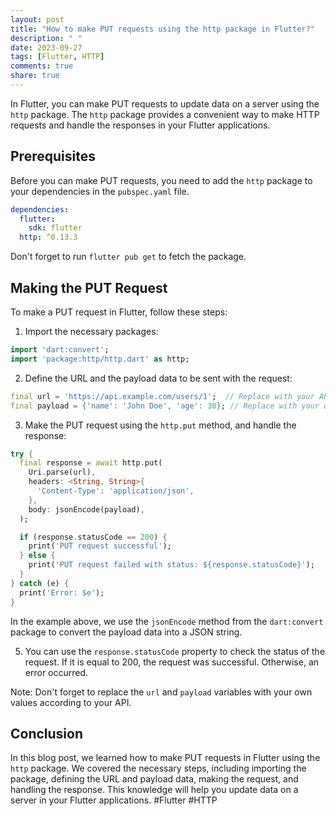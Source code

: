```yaml
---
layout: post
title: "How to make PUT requests using the http package in Flutter?"
description: " "
date: 2023-09-27
tags: [Flutter, HTTP]
comments: true
share: true
---
```


In Flutter, you can make PUT requests to update data on a server using the `http` package. The `http` package provides a convenient way to make HTTP requests and handle the responses in your Flutter applications.

## Prerequisites

Before you can make PUT requests, you need to add the `http` package to your dependencies in the `pubspec.yaml` file.

```yaml
dependencies:
  flutter:
    sdk: flutter
  http: ^0.13.3
```

Don't forget to run `flutter pub get` to fetch the package.

## Making the PUT Request

To make a PUT request in Flutter, follow these steps:

1. Import the necessary packages:

```dart
import 'dart:convert';
import 'package:http/http.dart' as http;
```

2. Define the URL and the payload data to be sent with the request:

```dart
final url = 'https://api.example.com/users/1';  // Replace with your API endpoint
final payload = {'name': 'John Doe', 'age': 30}; // Replace with your data
```

3. Make the PUT request using the `http.put` method, and handle the response:

```dart
try {
  final response = await http.put(
    Uri.parse(url),
    headers: <String, String>{
      'Content-Type': 'application/json',
    },
    body: jsonEncode(payload),
  );

  if (response.statusCode == 200) {
    print('PUT request successful');
  } else {
    print('PUT request failed with status: ${response.statusCode}');
  }
} catch (e) {
  print('Error: $e');
}
```

In the example above, we use the `jsonEncode` method from the `dart:convert` package to convert the payload data into a JSON string.

5. You can use the `response.statusCode` property to check the status of the request. If it is equal to 200, the request was successful. Otherwise, an error occurred.

Note: Don't forget to replace the `url` and `payload` variables with your own values according to your API.

## Conclusion

In this blog post, we learned how to make PUT requests in Flutter using the `http` package. We covered the necessary steps, including importing the package, defining the URL and payload data, making the request, and handling the response. This knowledge will help you update data on a server in your Flutter applications. #Flutter #HTTP